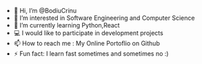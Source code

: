- 👋 Hi, I’m @BodiuCrinu
- 👀 I’m interested in Software Engineering and Computer Science
- 🌱 I’m currently learning Python,React
- 💻 I would like to participate in development projects
- 📫 How to reach me : My Online Portoflio on Github
- ⚡ Fun fact: I learn fast sometimes and sometimes no :)

<!---
iNeoAzim/iNeoAzim is a ✨ special ✨ repository because its `README.md` (this file) appears on your GitHub profile.
You can click the Preview link to take a look at your changes.
--->
